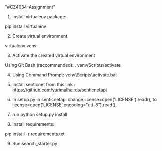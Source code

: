 "#CZ4034-Assignment"

1. Install virtualenv package:

pip install virtualenv

2. Create virtual environment

virtualenv venv

3. Activate the created virtual environment

Using Git Bash (reccommended):
. venv/Scripts/activate

4. Using Command Prompt:
venv\Scripts\activate.bat

5. Install senticnet from this link : https://github.com/yurimalheiros/senticnetapi

6. In setup.py in senticnetapi change license=open('LICENSE').read(), to license=open('LICENSE',encoding="utf-8").read(),

7. run python setup.py install

8. Install requirements:

pip install -r requirements.txt

9. Run search_starter.py
